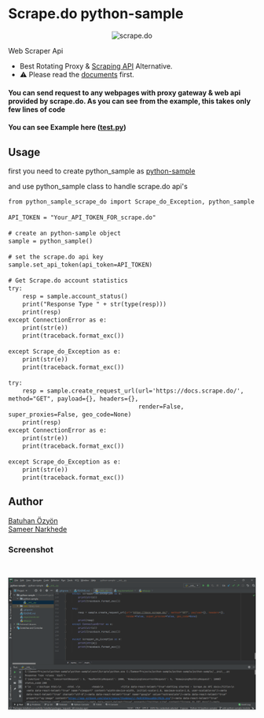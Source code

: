 # Scrape.do python-sample

<p align="center">
    <img src="https://scrape.do/images/logo.png" alt="scrape.do" width="200">
</p>

Web Scraper Api
 - Best Rotating Proxy & [Scraping API](https://scrape.do/) Alternative.
 - :warning: Please read the [documents](https://docs.scrape.do/) first.
 
 #### You can send request to any webpages with proxy gateway & web api provided by scrape.do. As you can see from the example, this takes only few lines of code
 
 #### You can see Example here ([test.py](/test.py))
 
 ## Usage
 
 first you need to create python_sample as [python-sample](/python_sample_scrape_do/__init__.py)
 
 and use python_sample class to handle scrape.do api's
    
    from python_sample_scrape_do import Scrape_do_Exception, python_sample
    
    API_TOKEN = "Your_API_TOKEN_FOR_scrape.do"
    
    # create an python-sample object
    sample = python_sample()
    
    # set the scrape.do api key
    sample.set_api_token(api_token=API_TOKEN)
    
    # Get Scrape.do account statistics
    try:
        resp = sample.account_status()
        print("Response Type " + str(type(resp)))
        print(resp)
    except ConnectionError as e:
        print(str(e))
        print(traceback.format_exc())
    
    except Scrape_do_Exception as e:
        print(str(e))
        print(traceback.format_exc())
    
    try:
        resp = sample.create_request_url(url='https://docs.scrape.do/', method="GET", payload={}, headers={},
                                         render=False, super_proxies=False, geo_code=None)
        print(resp)
    except ConnectionError as e:
        print(str(e))
        print(traceback.format_exc())
    
    except Scrape_do_Exception as e:
        print(str(e))
        print(traceback.format_exc())

## Author

  [Batuhan Özyön](https://github.com/bynf) <br/>
  [Sameer Narkhede](https://github.com/narkhedesam)
  
      
### Screenshot
<br/>

![python-sample](python_sample.png)

<br/><br/>


